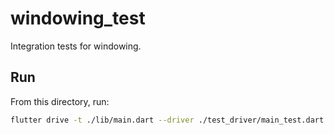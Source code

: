 # windowing_test

Integration tests for windowing.

## Run
From this directory, run:

```sh
flutter drive -t ./lib/main.dart --driver ./test_driver/main_test.dart
```
